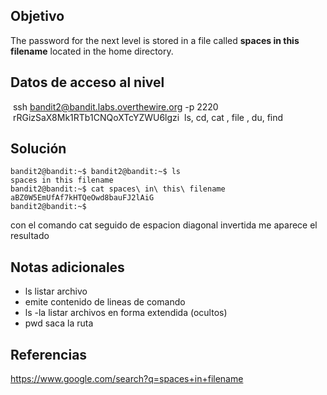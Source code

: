 ## Objetivo
The password for the next level is stored in a file called **spaces in this filename** located in the home directory.

## Datos de acceso al nivel 
 ssh bandit2@bandit.labs.overthewire.org -p 2220
 rRGizSaX8Mk1RTb1CNQoXTcYZWU6lgzi
 ls, cd, cat , file , du, find
 

## Solución

```
bandit2@bandit:~$ bandit2@bandit:~$ ls
spaces in this filename
bandit2@bandit:~$ cat spaces\ in\ this\ filename
aBZ0W5EmUfAf7kHTQeOwd8bauFJ2lAiG
bandit2@bandit:~$
```
con el comando cat seguido de espacion diagonal invertida me aparece el resultado

## Notas adicionales
- ls listar archivo
- emite contenido de lineas de comando
- ls -la  listar archivos en forma extendida (ocultos)
- pwd saca la ruta

## Referencias
https://www.google.com/search?q=spaces+in+filename

